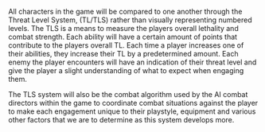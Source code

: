 All characters in the game will be compared to one another through the Threat Level System, (TL/TLS) rather than visually representing numbered levels. The TLS is a means to measure the players overall lethality and combat strength. Each ability will have a certain amount of points that contribute to the players overall TL. Each time a player increases one of their abilities, they increase their TL by a predetermined amount. Each enemy the player encounters will have an indication of their threat level and give the player a slight understanding of what to expect when engaging them.

The TLS system will also be the combat algorithm used by the AI combat directors within the game to coordinate combat situations against the player to make each engagement unique to their playstyle, equipment and various other factors that we are to determine as this system develops more. 
